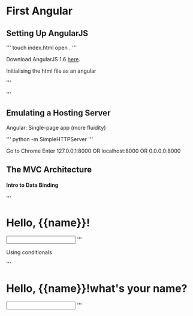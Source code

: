 # First Angular

## Setting Up AngularJS

'''
 touch index.html
 open .
'''

Download AngularJS 1.6 [here](http://angularjs.org).

Initialising the html file as an angular

'''
<html lang="en" ng-app>
'''

## Emulating a Hosting Server

Angular: Single-page app (more fluidity)

'''
  python -m SimpleHTTPServer
'''

Go to Chrome
  Enter 127.0.0.1:8000 OR localhost:8000 OR 0.0.0.0:8000
   
## The MVC Architecture


#### Intro to Data Binding

'''
  <h1>Hello, {{name}}!</h1>
  <input type='text' ng-model='name'>
'''

Using conditionals

'''
  <h1>Hello, <span ng-if='name'>{{name}}!</span><span ng-if='!name'>what's your name?</span></h1>
  <input type='text' ng-model='name'>
'''
